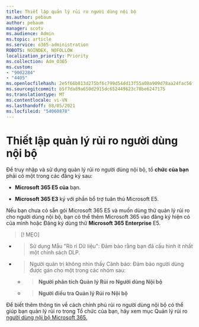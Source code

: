 ```yaml
---
title: Thiết lập quản lý rủi ro người dùng nội bộ
ms.author: pebaum
author: pebaum
manager: scotv
ms.audience: Admin
ms.topic: article
ms.service: o365-administration
ROBOTS: NOINDEX, NOFOLLOW
localization_priority: Priority
ms.collection: Adm_O365
ms.custom:
- "9002284"
- "4405"
ms.openlocfilehash: 2e5f66b813d275bf6c799d54dd13f55a08a909d78aa24fac56f54caf8a0f4f58
ms.sourcegitcommit: b5f7da89a650d2915dc652449623c78be6247175
ms.translationtype: MT
ms.contentlocale: vi-VN
ms.lasthandoff: 08/05/2021
ms.locfileid: "54060878"
---
```

# <a name="set-up-insider-risk-management"></a>Thiết lập quản lý rủi ro người dùng nội bộ

Để truy nhập và sử dụng quản lý rủi ro người dùng nội bộ, tổ **chức của bạn** phải có một trong các đăng ký sau:

- **Microsoft 365 E5 của** bạn.

- **Microsoft 365 E3** ký với phần bổ trợ tuân thủ Microsoft E5.

Nếu bạn chưa có sẵn gói Microsoft 365 E5 và muốn dùng thử quản lý rủi ro cho người dùng nội bộ, bạn có thể thêm Microsoft 365 vào đăng ký hiện có của mình hoặc Đăng ký dùng thử **Microsoft 365 Enterprise** E5.

> [! MẸO]
- > Sử dụng Mẫu "Rò rỉ Dữ liệu": Đảm bảo rằng bạn đã cấu hình ít nhất một chính sách DLP.
- > Người quản trị không nhìn thấy Cảnh báo: Đảm bảo người dùng được gán cho một trong các nhóm sau:
    - >**Người phân tích Quản lý Rủi ro Người dùng Nội bộ**
    - >**Người điều tra Quản lý Rủi ro Nội bộ**

Để biết thêm thông tin về cách chính phủ rủi ro người dùng nội bộ có thể giúp bạn quản lý rủi ro trong Tổ chức của bạn, hãy xem mục Quản lý rủi ro [người dùng nội bộ Microsoft 365.](https://go.microsoft.com/fwlink/?linkid=2123907)

